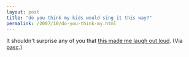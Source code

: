 ```yaml
---
layout: post
title: "do you think my kids would sing it this way?"
permalink: /2007/10/do-you-think-my.html
---
```


It shouldn't surprise any of you that [this made me laugh out loud](http://globalnerdy.com/2007/10/24/if-youre-happy-and-you-know-it/). (Via [pasc](http://markpasc.org/mark/).)
